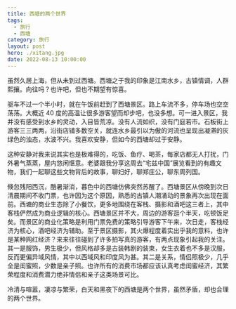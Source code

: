```yaml
---
title: 西塘的两个世界
tags:
  - 旅行
  - 西塘
category: 旅行
layout: post
hero: ./xitang.jpg
date: 2022-08-13 10:00:00
---
```


虽然久居上海，但从未到过西塘。西塘之于我的印象是江南水乡，古镇情调，人群熙攘。向往吗？也许吧，但也不期望有惊喜。

驱车不过一个半小时，就在午饭前赶到了西塘景区。路上车流不多，停车场也空空荡荡。大概近 40 度的高温让很多游客望而却步吧，也没多想。可一进入景区，我并没有感受到水乡的灵动，入目皆荒凉。没有人流如织，没有门庭若市。石板街上游客三三两两，沿街店铺多数空关，就连水乡最引以为傲的河流也呈现出凝滞的灰绿色的浊态，水波不兴。我喜欢安静，但如今的西塘却过于安静。

这种安静对我来说其实也是极难得的，吃饭、鱼疗、喝茶，每家店都无人打扰，门外暑气蒸蒸，屋内悠闲惬意。老婆跟我分享这周去“宅兹中国”展览看到的有趣文物，我们一起聊这些文物背后的故事，聊妇好，聊郑庄公，聊东周列国。

倏忽残阳西沉，酷暑渐消，暮色中的西塘仿佛突然苏醒了。西塘景区从傍晚到次日清晨期间不收门票，也许因为这个原因，熟悉的古镇人潮涌动的景象再次出现在面前。西塘的商业生态除了小餐饮，更多地围绕在客栈、摄影和酒吧这三者上，其中客栈俨然成为商业逻辑的核心。西塘景区并不大，周边的游客逛个半天，吃顿饭足矣。而景区的商业化策略是利用门票免费的策略引导游客下午来，次日走，客栈经济为核心，酒吧经济为辅助。至于景区摄影，其火爆程度着实出乎我的意料，也许是某种网红经济？来来往往碰到了许多拍写真的游客，有两点现象引起我的关注。其一是服饰，男生极少，但风格却多是古装韩剧的装束，女生衣着也不多是汉服，反而更偏异域风情，其中以西域风和印度风为甚。其二是关系，情侣照极少，几乎全是闺蜜照，少数是亲子照。也许所有的消费市场都应该认真考虑闺蜜经济，其繁荣程度和消费潜力绝非情侣和亲子这类场景可比。

冷清与喧嚣，凄凉与繁荣，白天和黑夜下的西塘是两个世界，虽然矛盾，却也合理的两个世界。
